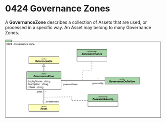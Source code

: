 <!-- SPDX-License-Identifier: CC-BY-4.0 -->
<!-- Copyright Contributors to the Egeria project. -->

# 0424 Governance Zones

A **GovernanceZone** describes a collection of Assets that are used, or processed in a specific way.
An Asset may belong to many Governance Zones.

![UML](0424-Governance-Zones.png)